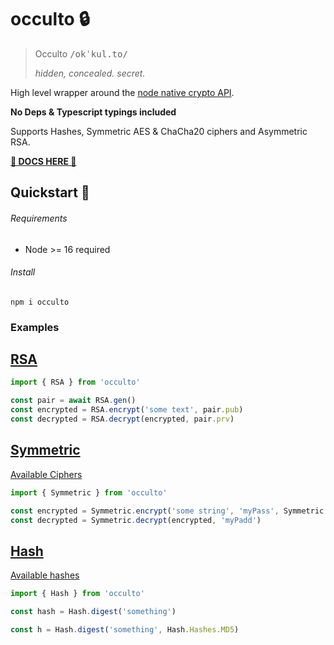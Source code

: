 # occulto 🔒

> Occulto <kbd>/okˈkul.to/</kbd>
>
> _hidden, concealed. secret._

High level wrapper around the [node native crypto API](https://nodejs.org/api/crypto.html).

**No Deps & Typescript typings included**

Supports Hashes, Symmetric AES & ChaCha20 ciphers and Asymmetric RSA.

[**📒 DOCS HERE 📒**](https://cupcakearmy.github.io/occulto/index.html)

## Quickstart 🚀

###### Requirements

- Node >= 16 required

###### Install

```
npm i occulto
```

### Examples

## [RSA](https://cupcakearmy.github.io/occulto/modules/_rsa_.html)

```typescript
import { RSA } from 'occulto'

const pair = await RSA.gen()
const encrypted = RSA.encrypt('some text', pair.pub)
const decrypted = RSA.decrypt(encrypted, pair.prv)
```

## [Symmetric](https://cupcakearmy.github.io/occulto/modules/_symmetric_.html)

[Available Ciphers](https://cupcakearmy.github.io/occulto/enums/_symmetric_.ciphers.html)

```javascript
import { Symmetric } from 'occulto'

const encrypted = Symmetric.encrypt('some string', 'myPass', Symmetric.Ciphers.AES_128_GCM)
const decrypted = Symmetric.decrypt(encrypted, 'myPadd')
```

## [Hash](https://cupcakearmy.github.io/occulto/modules/_hash_.html)

[Available hashes](https://cupcakearmy.github.io/occulto/enums/_hash_.hashes.html)

```typescript
import { Hash } from 'occulto'

const hash = Hash.digest('something')

const h = Hash.digest('something', Hash.Hashes.MD5)
```

